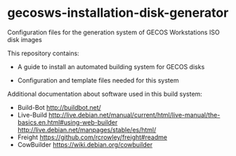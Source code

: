 # gecosws-installation-disk-generator
Configuration files for the generation system of GECOS Workstations ISO disk images

This repository contains:

* A guide to install an automated building system for GECOS disks

* Configuration and template files needed for this system


Additional documentation about software used in this build system:

* Build-Bot  http://buildbot.net/    
* Live-Build http://live.debian.net/manual/current/html/live-manual/the-basics.en.html#using-web-builder 
             http://live.debian.net/manpages/stable/es/html/
* Freight https://github.com/rcrowley/freight#readme
* CowBuilder https://wiki.debian.org/cowbuilder



